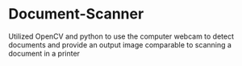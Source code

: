 # Document-Scanner
Utilized OpenCV and python to use the computer webcam to detect documents and provide an output image comparable to scanning a document in a printer
